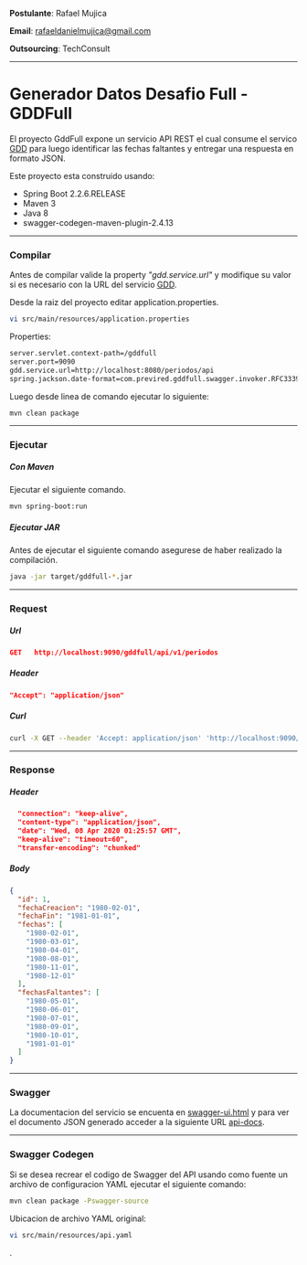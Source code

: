 **Postulante**: Rafael Mujica

**Email**: rafaeldanielmujica@gmail.com

**Outsourcing**: TechConsult

------------
# Generador Datos Desafio Full - GDDFull
 
 El proyecto GddFull expone un servicio API REST el cual consume el servico [GDD](https://github.com/previred/Generador_Datos_Desafio_Uno "GDD") para luego identificar las fechas faltantes y entregar una respuesta en formato JSON.
 
 Este proyecto esta construido usando:
 - Spring Boot 2.2.6.RELEASE
 - Maven 3
 - Java 8
 - swagger-codegen-maven-plugin-2.4.13

------------
 ### Compilar
 Antes de compilar valide la property *"gdd.service.url"* y modifique su valor si es necesario con la URL del servicio [GDD](https://github.com/previred/Generador_Datos_Desafio_Uno "GDD").
 
 Desde la raiz del proyecto editar application.properties.
 ```bash
vi src/main/resources/application.properties
```
Properties:
```bash
server.servlet.context-path=/gddfull
server.port=9090
gdd.service.url=http://localhost:8080/periodos/api
spring.jackson.date-format=com.previred.gddfull.swagger.invoker.RFC3339DateFormat

```
Luego desde linea de comando ejecutar lo siguiente:
 ```bash
mvn clean package
```
------------
 ### Ejecutar
 ##### Con Maven
 Ejecutar el siguiente comando.
  ```bash
mvn spring-boot:run
```
##### Ejecutar JAR
Antes de ejecutar el siguiente comando asegurese de haber realizado la compilación.
  ```bash
java -jar target/gddfull-*.jar
```
------------
### Request
##### Url
```json
GET   http://localhost:9090/gddfull/api/v1/periodos
```
#####  Header
```json
"Accept": "application/json"
```
#####  Curl
```bash
curl -X GET --header 'Accept: application/json' 'http://localhost:9090/gddfull/api/v1/periodos'
```
------------
### Response
##### Header
```json
  "connection": "keep-alive",
  "content-type": "application/json",
  "date": "Wed, 08 Apr 2020 01:25:57 GMT",
  "keep-alive": "timeout=60",
  "transfer-encoding": "chunked"
```
##### Body
```json
{
  "id": 1,
  "fechaCreacion": "1980-02-01",
  "fechaFin": "1981-01-01",
  "fechas": [
    "1980-02-01",
    "1980-03-01",
    "1980-04-01",
    "1980-08-01",
    "1980-11-01",
    "1980-12-01"
  ],
  "fechasFaltantes": [
    "1980-05-01",
    "1980-06-01",
    "1980-07-01",
    "1980-09-01",
    "1980-10-01",
    "1981-01-01"
  ]
}
```
------------
### Swagger
La documentacion del servicio se encuenta en [swagger-ui.html](http://localhost:9090/gddfull/swagger-ui.html# "swagger-ui.html") y para ver el documento JSON generado acceder a la siguiente URL [api-docs](http://localhost:9090/gddfull/v2/api-docs "api-docs").

------------
### Swagger Codegen
Si se desea recrear el codigo de Swagger del API usando como fuente un archivo de configuracion YAML ejecutar el siguiente comando:
  ```bash
mvn clean package -Pswagger-source
```
Ubicacion de archivo YAML original:
 ```bash
vi src/main/resources/api.yaml
```

.
